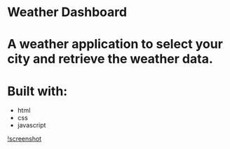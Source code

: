 # Weather Dashboard

# A weather application to select your city and retrieve the weather data.

# Built with:
* html
* css
* javascript

[!screenshot]()